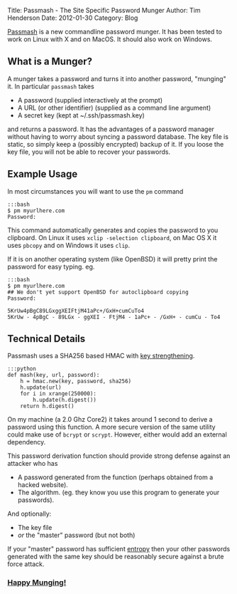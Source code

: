Title: Passmash - The Site Specific Password Munger
Author: Tim Henderson
Date: 2012-01-30
Category: Blog


[Passmash](https://github.com/timtadh/passmash) is a new commandline
password munger. It has been tested to work on Linux with X and on
MacOS. It should also work on Windows.

What is a Munger?
-----------------

A munger takes a password and turns it into another password, "munging"
it. In particular `passmash` takes

-   A password (supplied interactively at the prompt)
-   A URL (or other identifier) (supplied as a command line argument)
-   A secret key (kept at \~/.ssh/passmash.key)

and returns a password. It has the advantages of a password manager
without having to worry about syncing a password database. The key file
is static, so simply keep a (possibly encrypted) backup of it. If you
loose the key file, you will not be able to recover your passwords.

Example Usage
-------------

In most circumstances you will want to use the `pm` command

    :::bash
    $ pm myurlhere.com
    Password:

This command automatically generates and copies the password to you
clipboard. On Linux it uses `xclip -selection clipboard`, on Mac OS X it
uses `pbcopy` and on Windows it uses `clip`.

If it is on another operating system (like OpenBSD) it will pretty print
the password for easy typing. eg.

    :::bash
    $ pm myurlhere.com
    ## We don't yet support OpenBSD for autoclipboard copying
    Password:

    5KrUw4pBgC89LGxggXEIFtjM41aPc+/GxH+cumCuTo4
    5KrUw - 4pBgC - 89LGx - ggXEI - FtjM4 - 1aPc+ - /GxH+ - cumCu - To4

Technical Details
-----------------

Passmash uses a SHA256 based HMAC with [key
strengthening](http://en.wikipedia.org/wiki/Key_stretching).

    :::python
    def mash(key, url, password):
        h = hmac.new(key, password, sha256)
        h.update(url)
        for i in xrange(250000):
            h.update(h.digest())
        return h.digest()

On my machine (a 2.0 Ghz Core2) it takes around 1 second to derive a
password using this function. A more secure version of the same utility
could make use of `bcrypt` or `scrypt`. However, either would add an
external dependency.

This password derivation function should provide strong defense against
an attacker who has

-   A password generated from the function (perhaps obtained from a
    hacked website).
-   The algorithm. (eg. they know you use this program to generate your
    passwords).

And optionally:

-   The key file
-   *or* the "master" password (but not both)

If your "master" password has sufficient
[entropy](http://en.wikipedia.org/wiki/Entropy_%28information_theory%29)
then your other passwords generated with the same key should be
reasonably secure against a brute force attack.

### [Happy Munging!](https://github.com/timtadh/passmash)


